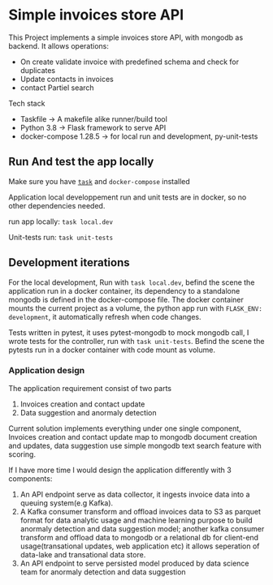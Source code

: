# Simple invoices store API

This Project implements a simple invoices store API, with mongodb as backend.
It allows operations:
* On create validate invoice with predefined schema and check for duplicates
* Update contacts in invoices
* contact Partiel search 

Tech stack
* Taskfile -> A makefile alike runner/build tool
* Python 3.8 -> Flask framework to serve API
* docker-compose 1.28.5 -> for local run and development, py-unit-tests

## Run And test the app locally

Make sure you have [`task`](https://taskfile.dev/#/installation) and `docker-compose` installed

Application local developpement run and unit tests are in docker, so no other dependencies needed.

run app locally: ```task local.dev ```

Unit-tests run: ```task unit-tests```

## Development iterations

For the local development, Run with `task local.dev`, befind the scene the application run in a docker container, its dependency to a standalone mongodb is defined in the docker-compose file. The docker container mounts the current project as a volume, the python app run with `FLASK_ENV: development`, it automatically refresh when code changes.

Tests written in pytest, it uses pytest-mongodb to mock mongodb call, I wrote tests for the controller, run with `task unit-tests`. Befind the scene the pytests run in a docker container with code mount as volume.


### Application design

The application requirement consist of two parts
1. Invoices creation and contact update
2. Data suggestion and anormaly detection

Current solution implements everything under one single component, Invoices creation and contact update map to mongodb document creation and updates, data suggestion use simple mongodb text search feature with scoring.

If I have more time I would design the application differently with 3 components:
1. An API endpoint serve as data collector, it ingests invoice data into a queuing system(e.g Kafka).
2. A Kafka consumer transform and offload invoices data to S3 as parquet format for data analytic usage and machine learning purpose to build anormaly detection and data suggestion model; another kafka consumer transform and offload data to mongodb or a relational db for client-end usage(transational updates, web application etc) it allows seperation of data-lake and transational data store. 
3. An API endpoint to serve persisted model produced by data science team for anormaly detection and data suggestion

